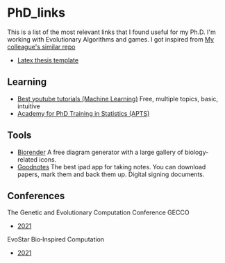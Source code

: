 # PhD_links

This is a list of the most relevant links that I found useful for my Ph.D.
I'm working with Evolutionary Algorithms and games.
I got inspired from [My colleague's similar repo](https://github.com/brunaw/phd_resources)

- [Latex thesis template](https://www.latextemplates.com/template/masters-doctoral-thesis)

## Learning
- [Best youtube tutorials (Machine Learning)](https://www.youtube.com/channel/UCgBncpylJ1kiVaPyP-PZauQ)
Free, multiple topics, basic, intuitive
- [Academy for PhD Training in Statistics (APTS)](https://warwick.ac.uk/fac/sci/statistics/apts)


## Tools
- [Biorender](https://www.youtube.com/channel/UCgBncpylJ1kiVaPyP-PZauQ)
A free diagram generator with a large gallery of biology-related icons.
- [Goodnotes](https://www.goodnotes.com/)
The best ipad app for taking notes. You can download papers, mark them and back them up. Digital signing documents.

## Conferences

The Genetic and Evolutionary Computation Conference GECCO
- [2021](https://gecco-2021.sigevo.org/HomePage)

EvoStar Bio‑Inspired Computation
- [2021](http://www.evostar.org/2021/)
